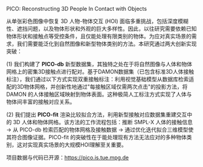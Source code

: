PICO: Reconstructing 3D People In Contact with Objects

从单张彩色图像中恢复 3D 人物-物体交互 (HOI) 面临多重挑战，包括深度模糊性、遮挡问题，以及物体形状和外观的巨大多样性。因此，以往研究需要依赖已知物体形状和接触点等受控条件，且仅能处理有限类别的物体。为应对真实场景的需求，我们需要能泛化到自然图像和新型物体类别的方法。本研究通过两大创新实现突破：  
  
(1) 我们构建了 **PICO-db** 新型数据集，其独特之处在于将自然图像与人体和物体网格上的密集3D接触点进行配对。基于DAMON数据集（已包含标准3D人体接触标注），我们通过以下方式实现双重接触标注：利用视觉基础模型从数据库检索适配的3D物体网格，并创新性地通过"每接触区域仅需两次点击"的投影方法，将 DAMON 的人体接触区域映射到物体表面。这种极简人工标注方式实现了人体与物体间丰富的接触对应关系。

(2) 我们提出 **PICO-fit** 渲染比较拟合方法，利用新型接触对应数据集重建交互中的 3D 人体和物体网格。该方法的工作流程包括：推断 SMPL-X 人体的接触信息 → 从 PICO-db 检索匹配的物体网格及接触数据 → 通过优化迭代拟合三维模型使其符合图像证据。PICO-fit 的突破性在于能处理现有方法无法应对的多种物体类别，这对实现真实场景的大规模HOI理解至关重要。

项目数据与代码已开源：https://pico.is.tue.mpg.de